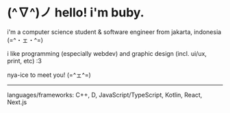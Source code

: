 # (^∇^)ノ hello! i'm buby.

i'm a computer science student & software engineer from jakarta, indonesia (=^・ェ・^=)

i like programming (especially webdev) and graphic design (incl. ui/ux, print, etc) :3

nya-ice to meet you! (=^ェ^=)

---

languages/frameworks: C++, D, JavaScript/TypeScript, Kotlin, React, Next.js 
